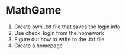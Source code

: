 # MathGame
1) Create own .txt file that saves the login info
2) Use check_login from the homework
3) Figure out how to write to the .txt file
4) Create a homepage
